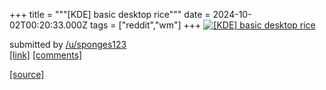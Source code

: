 +++
title = """[KDE] basic desktop rice"""
date = 2024-10-02T00:20:33.000Z
tags = ["reddit","wm"]
+++
[![[KDE] basic desktop rice](https://preview.redd.it/n140xawzk8sd1.png?width=640&crop=smart&auto=webp&s=12f173679fb3437411ed4e316fa22b617da3e2c1 "[KDE] basic desktop rice")](https://www.reddit.com/r/unixporn/comments/1fu3du3/kde_basic_desktop_rice/)

submitted by [/u/sponges123](https://www.reddit.com/user/sponges123)  
[\[link\]](https://i.redd.it/n140xawzk8sd1.png) [\[comments\]](https://www.reddit.com/r/unixporn/comments/1fu3du3/kde_basic_desktop_rice/)

[[source]](https://www.reddit.com/r/unixporn/comments/1fu3du3/kde_basic_desktop_rice/)
